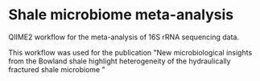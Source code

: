 # Shale microbiome meta-analysis
QIIME2 workflow for the meta-analysis of 16S rRNA sequencing data.

This workflow was used for the publication "New microbiological insights from the Bowland shale highlight heterogeneity of the hydraulically fractured shale microbiome "
